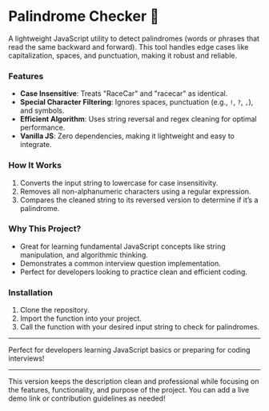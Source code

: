 
# Palindrome Checker 🔄  

A lightweight JavaScript utility to detect palindromes (words or phrases that read the same backward and forward). This tool handles edge cases like capitalization, spaces, and punctuation, making it robust and reliable.

### Features  
- **Case Insensitive**: Treats "RaceCar" and "racecar" as identical.  
- **Special Character Filtering**: Ignores spaces, punctuation (e.g., `!`, `?`, `,`), and symbols.  
- **Efficient Algorithm**: Uses string reversal and regex cleaning for optimal performance.  
- **Vanilla JS**: Zero dependencies, making it lightweight and easy to integrate.  

### How It Works  
1. Converts the input string to lowercase for case insensitivity.  
2. Removes all non-alphanumeric characters using a regular expression.  
3. Compares the cleaned string to its reversed version to determine if it’s a palindrome.  

### Why This Project?  
- Great for learning fundamental JavaScript concepts like string manipulation, and algorithmic thinking.  
- Demonstrates a common interview question implementation.  
- Perfect for developers looking to practice clean and efficient coding.  

### Installation  
1. Clone the repository.  
2. Import the function into your project.  
3. Call the function with your desired input string to check for palindromes.  

---

Perfect for developers learning JavaScript basics or preparing for coding interviews!  
  

---

This version keeps the description clean and professional while focusing on the features, functionality, and purpose of the project. You can add a live demo link or contribution guidelines as needed!
